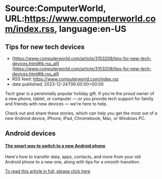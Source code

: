 # Source:ComputerWorld, URL:https://www.computerworld.com/index.rss, language:en-US

## Tips for new tech devices
 - [https://www.computerworld.com/article/3153208/tips-for-new-tech-devices.html#tk.rss_all](https://www.computerworld.com/article/3153208/tips-for-new-tech-devices.html#tk.rss_all)
 - RSS feed: https://www.computerworld.com/index.rss
 - date published: 2023-12-24T06:00:00+00:00

<article>
	<section class="page">
<p>Tech gear is a perennially popular holiday gift. If you're the proud owner of a new phone, tablet, or computer — or you provide tech support for family and friends with new devices — we're here to help.</p><p>Check out and share these stories, which can help you get the most out of a new Android device, iPhone, iPad, Chromebook, Mac, or Windows PC.</p><h2 class="toc">Android devices</h2>
<h4><a href="https://www.computerworld.com/article/3643308/switch-to-new-android-phone-smart-way.html">The smart way to switch to a new Android phone</a></h4>
<p>Here's how to transfer data, apps, contacts, and more from your old Android phone to a new one, along with tips for a smooth transition.</p><p class="jumpTag"><a href="/article/3153208/tips-for-new-tech-devices.html#jump">To read this article in full, please click here</a></p></section></article>

